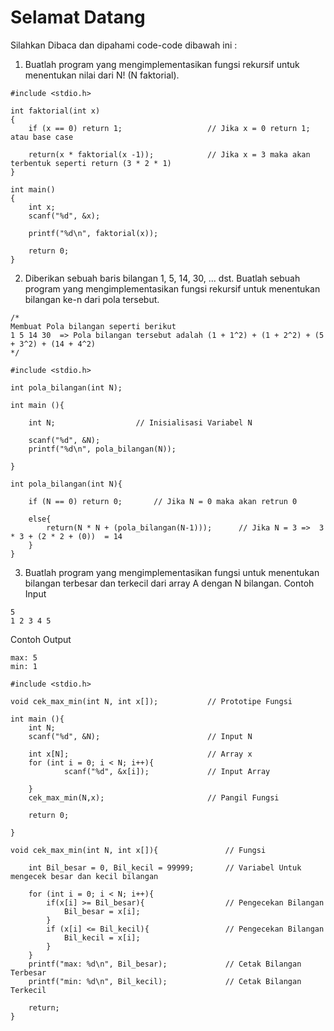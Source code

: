 # Selamat Datang
Silahkan Dibaca dan dipahami code-code dibawah ini :

1.  Buatlah program yang mengimplementasikan fungsi rekursif untuk menentukan nilai dari N! (N faktorial).
```
#include <stdio.h>
 
int faktorial(int x)
{
    if (x == 0) return 1;                   // Jika x = 0 return 1; atau base case

    return(x * faktorial(x -1));            // Jika x = 3 maka akan terbentuk seperti return (3 * 2 * 1)
}
 
int main()
{
    int x; 
    scanf("%d", &x);

    printf("%d\n", faktorial(x));

    return 0;
}

```

2. Diberikan sebuah baris bilangan 1, 5, 14, 30, ... dst. Buatlah sebuah program yang mengimplementasikan fungsi rekursif untuk menentukan 
bilangan ke-n dari pola tersebut.

```
/*
Membuat Pola bilangan seperti berikut
1 5 14 30  => Pola bilangan tersebut adalah (1 + 1^2) + (1 + 2^2) + (5 + 3^2) + (14 + 4^2)
*/

#include <stdio.h>

int pola_bilangan(int N);

int main (){

    int N;                  // Inisialisasi Variabel N

    scanf("%d", &N);
    printf("%d\n", pola_bilangan(N));

}

int pola_bilangan(int N){

    if (N == 0) return 0;       // Jika N = 0 maka akan retrun 0

    else{
        return(N * N + (pola_bilangan(N-1)));      // Jika N = 3 =>  3 * 3 + (2 * 2 + (0))  = 14
    }
}
```

3. Buatlah program yang mengimplementasikan fungsi untuk menentukan bilangan terbesar dan terkecil dari array A dengan N bilangan.
Contoh Input
```
5
1 2 3 4 5
```
Contoh Output
```
max: 5
min: 1
```

```
#include <stdio.h>

void cek_max_min(int N, int x[]);           // Prototipe Fungsi

int main (){
    int N;
    scanf("%d", &N);                        // Input N

    int x[N];                               // Array x
    for (int i = 0; i < N; i++){
            scanf("%d", &x[i]);             // Input Array

    }
    cek_max_min(N,x);                       // Pangil Fungsi 

    return 0;

}

void cek_max_min(int N, int x[]){               // Fungsi 

    int Bil_besar = 0, Bil_kecil = 99999;       // Variabel Untuk mengecek besar dan kecil bilangan

    for (int i = 0; i < N; i++){
        if(x[i] >= Bil_besar){                  // Pengecekan Bilangan
            Bil_besar = x[i];
        }
        if (x[i] <= Bil_kecil){                 // Pengecekan Bilangan
            Bil_kecil = x[i];
        }
    }
    printf("max: %d\n", Bil_besar);             // Cetak Bilangan Terbesar
    printf("min: %d\n", Bil_kecil);             // Cetak Bilangan Terkecil

    return;
}

```
